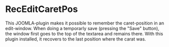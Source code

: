 # RecEditCaretPos
This JOOMLA-plugin makes it possible to remember the caret-position in an edit-window.
When doing a temporarly save (pressing the "Save" button), the window first goes to the top of the textarea and remains there.
With this plugin installed, it recovers to the last position where the carat was.
